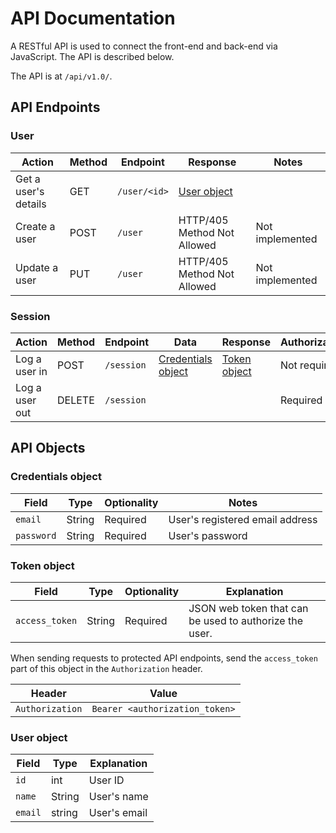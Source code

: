 # API Documentation

A RESTful API is used to connect the front-end and back-end via JavaScript. The API is described below.

The API is at `/api/v1.0/`.

## API Endpoints

### User

| Action               | Method | Endpoint     | Response           | Notes |
|----------------------|--------|--------------|--------------------|---|
| Get a user's details | GET    | `/user/<id>` | [User object](#user-object) |
| Create a user | POST | `/user` | HTTP/405 Method Not Allowed | Not implemented |
| Update a user | PUT | `/user` | HTTP/405 Method Not Allowed | Not implemented |


### Session

| Action | Method | Endpoint | Data | Response | Authorization |
|---|---|---|---|---|---|
| Log a user in | POST | `/session` | [Credentials object](#credentials-object) | [Token object](#token-object) | Not required |
| Log a user out | DELETE | `/session` | | | Required |



## API Objects

### Credentials object

| Field | Type | Optionality | Notes |
|---|---|---|---
| `email` | String | Required | User's registered email address |
| `password` | String | Required | User's password |


### Token object

| Field | Type | Optionality | Explanation |
|---|---|---|---|
| `access_token` | String | Required | JSON web token that can be used to authorize the user. |

When sending requests to protected API endpoints, send the `access_token` part of this object in the `Authorization` header.

| Header | Value |
|---|---|
| `Authorization` | `Bearer <authorization_token>` |


### User object

| Field  | Type   | Explanation  |
|-------|--------|--------------|
| `id`    | int    | User ID      |
| `name`  | String | User's name  |
| `email` | string | User's email |